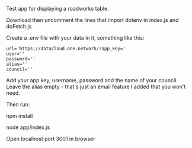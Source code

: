 Test app for displaying a roadworks table.

Download then uncomment the lines that import dotenv in index.js and doFetch.js

Create a .env file with your data in it, something like this:

```
url='https://datacloud.one.network/?app_key='
user=''
password=''
alias=''
council=''
```

Add your app key, username, password and the name of your council.
Leave the alias empty - that's just an email feature I added that you won't need.

Then run: 

npm install

node app/index.js

Open localhost port 3001 in browser
